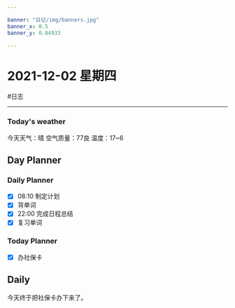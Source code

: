 ```yaml
---

banner: "日记/img/banners.jpg"
banner_x: 0.5
banner_y: 0.84933

---
```

# 2021-12-02 星期四
#日志 

---

### Today's weather
今天天气：晴
空气质量：77良
温度：17~6
## Day Planner

### Daily Planner
- [x] 08:10 制定计划
- [x] 背单词
- [x] 22:00 完成日程总结
- [x] 复习单词

### Today Planner
-  [x] 办社保卡
## Daily
今天终于把社保卡办下来了。